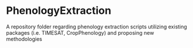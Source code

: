 # PhenologyExtraction
A repository folder regarding phenology extraction scripts utilizing existing packages (i.e. TIMESAT, CropPhenology) and proposing new methodologies
